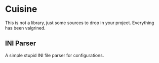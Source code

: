 Cuisine
=======

This is not a library, just some sources to drop in your project. Everything has been valgrined.

INI Parser
----------

A simple stupid INI file parser for configurations.


